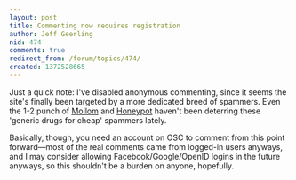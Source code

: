 ```yaml
---
layout: post
title: Commenting now requires registration
author: Jeff Geerling
nid: 474
comments: true
redirect_from: /forum/topics/474/
created: 1372528665
---
```

Just a quick note: I've disabled anonymous commenting, since it seems the site's finally been targeted by a more dedicated breed of spammers. Even the 1-2 punch of [Mollom](http://mollom.com/) and [Honeypot](https://drupal.org/project/honeypot) haven't been deterring these 'generic drugs for cheap' spammers lately.

Basically, though, you need an account on OSC to comment from this point forward—most of the real comments came from logged-in users anyways, and I may consider allowing Facebook/Google/OpenID logins in the future anyways, so this shouldn't be a burden on anyone, hopefully.
